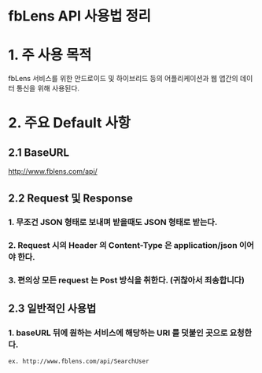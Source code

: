 fbLens API 사용법 정리
======================

# 1. 주 사용 목적
fbLens 서비스를 위한 안드로이드 및 하이브리드 등의 어플리케이션과 웹 앱간의 데이터 통신을 위해 사용된다.

# 2. 주요 Default 사항
## 2.1 BaseURL
  http://www.fblens.com/api/
## 2.2 Request 및 Response
  ### 1. 무조건 JSON 형태로 보내며 받을때도 JSON 형태로 받는다.
  ### 2. Request 시의 Header 의 Content-Type 은 application/json 이어야 한다.
  ### 3. 편의상 모든 request 는 Post 방식을 취한다. (귀찮아서 죄송합니다)
## 2.3 일반적인 사용법
  ### 1. baseURL 뒤에 원하는 서비스에 해당하는 URI 를 덧붙인 곳으로 요청한다.
    ex. http://www.fblens.com/api/SearchUser